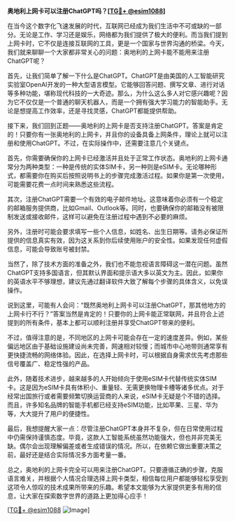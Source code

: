 **奥地利上网卡可以注册ChatGPT吗？[[TG💪+ @esim1088](https://t.me/s/esim1088)]**

在当今这个数字化飞速发展的时代，互联网已经成为我们生活中不可或缺的一部分。无论是工作、学习还是娱乐，网络都为我们提供了极大的便利。而当我们提到上网卡时，它不仅是连接互联网的工具，更是一个国家与世界沟通的桥梁。今天，我们就来聊聊一个大家都非常关心的问题：奥地利的上网卡能不能用来注册ChatGPT呢？

首先，让我们简单了解一下什么是ChatGPT。ChatGPT是由美国的人工智能研究实验室OpenAI开发的一种大型语言模型。它能够回答问题、撰写文章、进行对话等多种功能，堪称现代科技的一大奇迹。那么，为什么这么多人对它感兴趣呢？因为它不仅仅是一个普通的聊天机器人，而是一个拥有强大学习能力的智能助手。无论是想提高工作效率，还是寻找灵感，ChatGPT都能提供帮助。

接下来，我们回到正题——奥地利的上网卡是否支持注册ChatGPT。答案是肯定的！只要你有一张奥地利的上网卡，并且你的设备具备上网条件，理论上就可以注册和使用ChatGPT。不过，在实际操作中，还需要注意几个关键点。

首先，你需要确保你的上网卡已经激活并且处于正常工作状态。奥地利的上网卡通常分为两种类型：一种是传统的实体SIM卡，另一种则是eSIM卡。无论哪种形式，都需要你在购买后按照说明书上的步骤完成激活过程。如果你是第一次使用，可能需要花费一点时间来熟悉这些流程。

其次，注册ChatGPT需要一个有效的电子邮件地址。这意味着你必须有一个稳定的邮箱服务提供商，比如Gmail、Outlook等。同时，也要确保你的邮箱没有被限制发送或接收邮件，这样可以避免在注册过程中遇到不必要的麻烦。

另外，注册时可能会要求填写一些个人信息，如姓名、出生日期等。请务必保证所提供的信息真实有效，因为这关系到你后续使用账户的安全性。如果发现任何虚假信息，可能会导致账号被封禁。

当然了，除了技术方面的准备之外，我们也不能忽视语言障碍这一潜在问题。虽然ChatGPT支持多国语言，但其默认界面和提示语大多以英文为主。因此，如果你的英语水平不够理想，建议先通过翻译软件大致了解每个步骤的具体含义，以免误操作。

说到这里，可能有人会问：“既然奥地利上网卡可以注册ChatGPT，那其他地方的上网卡行不行？”答案当然是肯定的！只要你的上网卡能正常联网，并且符合上述提到的所有条件，基本上都可以顺利注册并享受ChatGPT带来的便利。

不过，值得注意的是，不同地区的上网卡可能会存在一定的速度差异。例如，某些偏远地区由于基础设施建设尚未完善，网速相对较慢；而城市中心地带则通常享有更快捷流畅的网络体验。因此，在选择上网卡时，可以根据自身需求优先考虑那些信号覆盖广、稳定性强的产品。

此外，随着技术进步，越来越多的人开始倾向于使用eSIM卡代替传统实体SIM卡。这是因为eSIM卡具有体积小、重量轻、无需更换物理卡槽等诸多优点。对于经常出国旅行或者需要频繁切换运营商的人来说，eSIM卡无疑是个不错的选择。而且，许多知名品牌的智能手机都已经支持eSIM功能，比如苹果、三星、华为等，大大提升了用户的便捷性。

最后，我想提醒大家一点：尽管注册ChatGPT本身并不复杂，但在日常使用过程中仍需保持谨慎态度。毕竟，这款人工智能系统虽然功能强大，但也并非完美无缺。偶尔会出现理解偏差或者生成错误的情况。所以，在依赖它做出重要决策之前，最好还是结合实际情况多方面考量一番。

总之，奥地利的上网卡完全可以用来注册ChatGPT。只要遵循正确的步骤，克服语言难关，并根据个人情况合理选择上网卡类型，相信每位用户都能够轻松享受到这项令人惊叹的技术成果所带来的乐趣。希望本文能够为大家提供更多有用的信息，让大家在探索数字世界的道路上更加得心应手！

[[TG💪+ @esim1088](https://t.me/s/esim1088) ![Image](https://i.postimg.cc/4NQfJmqS/Snipaste-2025-05-13-00-14-12.png)]